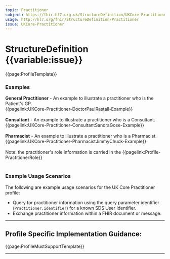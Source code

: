 ```yaml
---
topic: Practitioner
subject: https://fhir.hl7.org.uk/StructureDefinition/UKCore-Practitioner
usage: http://hl7.org/fhir/StructureDefinition/Practitioner
issue: UKCore-Practitioner
---
```

# StructureDefinition {{variable:issue}}

<nocheck>
{{page:ProfileTemplate}}

<div id="Examples" class="tabcontent">
  <h3>Examples</h3>
<b>General Practitioner</b> - An example to illustrate a practitioner who is the Patient's GP. 
<br>
{{pagelink:UKCore-Practitioner-DoctorPaulRastall-Example}}
<br><br>
<b>Consultant</b> - An example to illustrate a practitioner who is a Consultant. 
<br>
{{pagelink:UKCore-Practitioner-ConsultantSandraGose-Example}}
<br><br>
<b>Pharmacist</b> - An example to illustrate a practitioner who is a Pharmacist.
<br>
{{pagelink:UKCore-Practitioner-PharmacistJimmyChuck-Example}}
<br><br>
Note: the practitioner's role information is carried in the {{pagelink:Profile-PractitionerRole}}   <br><br>
</div>
</nocheck>

<div id="ProfileGuidance">

### Example Usage Scenarios ###
The following are example usage scenarios for the UK Core Practitioner profile:

- Query for practitioner information using the query parameter identifier (`Practitioner.identifier`) for a known SDS User Identifier.
- Exchange practitioner information within a FHIR document or message.

<hr class="thickline">

## Profile Specific Implementation Guidance: ##

{{page:ProfileMustSupportTemplate}}

</div>

---